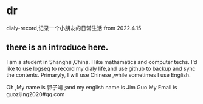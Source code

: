 # dr
dialy-record,记录一个小朋友的日常生活
from 2022.4.15


## there is an introduce here.
I  am a student in Shanghai,China.
I like mathsmatics and computer techs.
I'd like to use logseq to record my dialy life,and use github to backup and sync the contents.
Primaryly, I will use Chinese ,while sometimes I use English.

Oh ,My name is  郭子靖 ;and my english name is Jim Guo.My Email is guozijing2020#qq.com